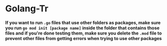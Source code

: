 # Golang-Tr

#### If you want to run `.go` files that use other folders as packages, make sure you run `go mod init [package name]` inside the folder that contains those files and if you're done testing them, make sure you delete the `.mod` file to prevent other files from getting errors when trying to use other packages
